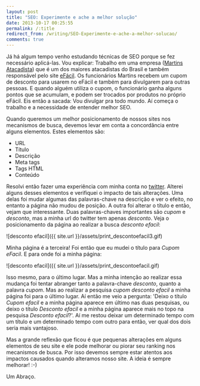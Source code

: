 ```yaml
---
layout: post
title: "SEO: Experimente e ache a melhor solução"
date: 2013-10-17 00:25:55
permalink: /:title
redirect_from: /writing/SEO-Experimente-e-ache-a-melhor-solucao/
comments: true
---
```


Já há algum tempo venho estudando técnicas de SEO porque se fez necessário aplicá-las. Vou explicar:
Trabalho em uma empresa ([Martins Atacadista](http://martins.com.br)) que é um dos maiores
atacadistas do Brasil e também responsável pelo site [eFácil](http://efacil.com.br).
Os funcionários Martins recebem um cupom de desconto para usarem no eFácil e também para
divulgarem para outras pessoas. E quando alguém utiliza o cupom, o funcionário ganha alguns
pontos que se acumulam, e podem ser trocados por produtos no próprio eFácil. Eis então a
sacada: Vou divulgar pra todo mundo. Aí começa o trabalho e a necessidade de entender
melhor SEO.

Quando queremos um melhor posicionamento de nossos sites nos mecanismos de busca, devemos levar em conta
a concordância entre alguns elementos. Estes elementos são:

- URL
- Título
- Descrição
- Meta tags
- Tags HTML
- Conteúdo

Resolvi então fazer uma experiência com minha conta no [twitter](http://twitter.com/descontoefacil).
Alterei alguns desses elementos e verifiquei
o impacto de tais alterações. Uma delas foi mudar algumas das palavras-chave na descrição e ver o efeito, no
entanto a página não mudou de posição. A outra foi alterar o título e então, vejam que interessante. Duas palavras-chaves
importantes são _cupom_ e _desconto_, mas a minha url do twitter tem apenas _desconto_. Veja o posicionamento da página
ao realizar a busca _desconto efacil_:

![desconto efacil]({{ site.url }}/assets/print_descontoefacil3.gif)

Minha página é a terceira! Foi então que eu mudei o título para _Cupom eFacil_. E para onde foi a minha página:

![desconto efacil]({{ site.url }}/assets/print_descontoefacil.gif)

Isso mesmo, para o último lugar. Mas a minha intenção ao realizar essa mudança foi tentar abranger tanto a
palavra-chave _desconto_, quanto a palavra _cupom_. Mas ao realizar a pesquisa _cupom desconto efacil_ a minha
página foi para o último lugar. Aí então me veio a pergunta: 'Deixo o título _Cupom efacil_ e a minha página aparece
em último nas duas pesquisas, ou deixo o título _Desconto efacil_ e a minha página aparece mais no topo na pesquisa
_Desconto efacil_?'. Aí me restou deixar um determinado tempo com um título e um determinado tempo com outro para então,
ver qual dos dois seria mais vantajoso.

Mas a grande reflexão que ficou é que pequenas alterações em alguns elementos de seu site e ele pode melhorar ou
piorar seu ranking nos mecanismos de busca. Por isso devemos sempre estar atentos aos impactos causados quando
alteramos nosso site. A ideia é sempre melhorar! :-)

Um Abraço.
